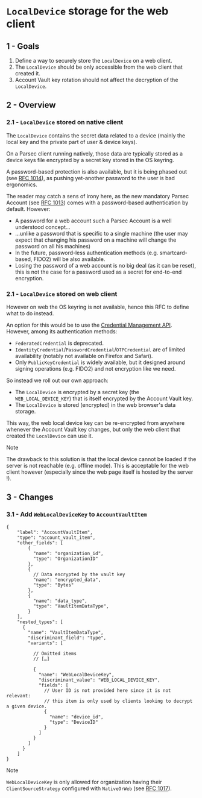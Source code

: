 <!-- Parsec Cloud (https://parsec.cloud) Copyright (c) BUSL-1.1 2016-present Scille SAS -->

# `LocalDevice` storage for the web client

## 1 - Goals

1. Define a way to securely store the `LocalDevice` on a web client.
2. The `LocalDevice` should be only accessible from the web client that created it.
3. Account Vault key rotation should not affect the decryption of the `LocalDevice`.

## 2 - Overview

### 2.1 - `LocalDevice` stored on native client

The `LocalDevice` contains the secret data related to a device
(mainly the local key and the private part of user & device keys).

On a Parsec client running natively, those data are typically stored as a device
keys file encrypted by a secret key stored in the OS keyring.

A password-based protection is also available, but it is being phased out (see [RFC 1014](1014-account-vault-for-device-stored-on-server.md)),
as pushing yet-another password to the user is bad ergonomics.

The reader may catch a sens of irony here, as the new mandatory Parsec Account (see [RFC 1013](1013-parsec-account.md))
comes with a password-based authentication by default. However:

- A password for a web account such a Parsec Account is a well understood concept...
- ...unlike a password that is specific to a single machine (the user may expect that
  changing his password on a machine will change the password on all his machines)
- In the future, password-less authentication methods (e.g. smartcard-based, FIDO2) will
  be also available.
- Losing the password of a web account is no big deal (as it can be reset), this is not
  the case for a password used as a secret for end-to-end encryption.

### 2.1 - `LocalDevice` stored on web client

However on web the OS keyring is not available, hence this RFC to define what to do instead.

An option for this would be to use the [Credential Management API](https://developer.mozilla.org/en-US/docs/Web/API/Credential_Management_API).
However, among its authentication methods:

- `FederatedCredential` is deprecated.
- `IdentityCredential`/`PasswordCredential`/`OTPCredential` are of limited availability (notably not
  available on Firefox and Safari).
- Only `PublicKeyCredential` is widely available, but it designed around signing operations
  (e.g. FIDO2) and not encryption like we need.

So instead we roll out our own approach:

- The `LocalDevice` is encrypted by a secret key (the `WEB_LOCAL_DEVICE_KEY`)
  that is itself encrypted by the Account Vault key.
- The `LocalDevice` is stored (encrypted) in the web browser's data storage.

This way, the web local device key can be re-encrypted from anywhere whenever
the Account Vault key changes, but only the web client that created the
`LocalDevice` can use it.

> [!Note]
> The drawback to this solution is that the local device cannot be loaded
> if the server is not reachable (e.g. offline mode).
> This is acceptable for the web client however (especially since the web page
> itself is hosted by the server !).

## 3 - Changes

### 3.1 - Add `WebLocalDeviceKey` to `AccountVaultItem`

```json5
{
    "label": "AccountVaultItem",
    "type": "account_vault_item",
    "other_fields": [
        {
          "name": "organization_id",
          "type": "OrganizationID"
        },
        {
          // Data encrypted by the vault key
          "name": "encrypted_data",
          "type": "Bytes"
        },
        {
          "name": "data_type",
          "type": "VaultItemDataType",
        }
    ],
    "nested_types": [
      {
        "name": "VaultItemDataType",
        "discriminant_field": "type",
        "variants": [

          // Omitted items
          // […]

          {
            "name": "WebLocalDeviceKey",
            "discriminant_value": "WEB_LOCAL_DEVICE_KEY",
            "fields": [
              // User ID is not provided here since it is not relevant:
              // this item is only used by clients looking to decrypt a given device.
              {
                "name": "device_id",
                "type": "DeviceID"
              }
            ]
          }
        ]
      }
    ]
}
```

> [!NOTE]
> `WebLocalDeviceKey` is only allowed for organization having their `ClientSourceStrategy`
> configured with `NativeOrWeb` (see [RFC 1017](1017-web-client-allowed-on-per-org-basis.md)).
